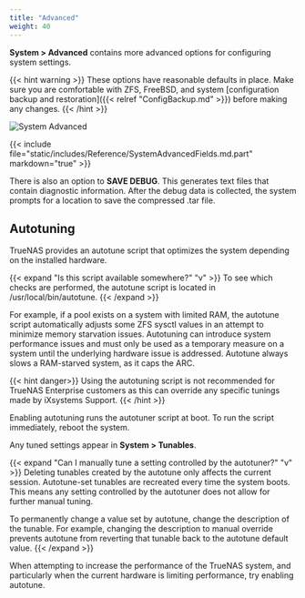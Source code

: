 ```yaml
---
title: "Advanced"
weight: 40
---
```


**System > Advanced** contains more advanced options for configuring system settings.

{{< hint warning >}}
These options have reasonable defaults in place.
Make sure you are comfortable with ZFS, FreeBSD, and system [configuration backup and restoration]({{< relref "ConfigBackup.md" >}}) before making any changes.
{{< /hint >}}

![System Advanced](/images/CORE/12.0/SystemAdvanced.png "Advanced Settings")

{{< include file="static/includes/Reference/SystemAdvancedFields.md.part" markdown="true" >}}

There is also an option to **SAVE DEBUG**.
This generates text files that contain diagnostic information.
After the debug data is collected, the system prompts for a location to save the compressed <file>.tar</file> file.

## Autotuning

TrueNAS provides an autotune script that optimizes the system depending on the installed hardware.

{{< expand "Is this script available somewhere?" "v" >}}
To see which checks are performed, the autotune script is located in <file>/usr/local/bin/autotune</file>.
{{< /expand >}}

For example, if a pool exists on a system with limited RAM, the autotune script automatically adjusts some ZFS sysctl values in an attempt to minimize memory starvation issues.
Autotuning can introduce system performance issues and must only be used as a temporary measure on a system until the underlying hardware issue is addressed.
Autotune always slows a RAM-starved system, as it caps the ARC.

{{< hint danger>}}
Using the autotuning script is not recommended for TrueNAS Enterprise customers as this can override any specific tunings made by iXsystems Support.
{{< /hint >}}

Enabling autotuning runs the autotuner script at boot.
To run the script immediately, reboot the system.

Any tuned settings appear in **System > Tunables**.

{{< expand "Can I manually tune a setting controlled by the autotuner?" "v" >}}
Deleting tunables created by the autotune only affects the current session.
Autotune-set tunables are recreated every time the system boots.
This means any setting controlled by the autotuner does not allow for further manual tuning.

To permanently change a value set by autotune, change the description of the tunable.
For example, changing the description to manual override prevents autotune from reverting that tunable back to the autotune default value.
{{< /expand >}}

When attempting to increase the performance of the TrueNAS system, and particularly when the current hardware is limiting performance, try enabling autotune.

